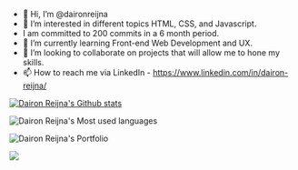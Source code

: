 

- 👋 Hi, I’m @daironreijna
- 👀 I’m interested in different topics HTML, CSS, and Javascript.
- I am committed to 200 commits in a 6 month period.
- 🌱 I’m currently learning Front-end Web Development and UX.
- 💞️ I’m looking to collaborate on projects that will allow me to hone my skills.
- 📫 How to reach me via LinkedIn - https://www.linkedin.com/in/dairon-reijna/

[![Dairon Reijna's Github stats](https://github-readme-stats.vercel.app/api?username=daironreijna)](https://github.com/anuraghazra/github-readme-stats)

![Dairon Reijna's Most used languages](https://github-readme-stats.vercel.app/api/top-langs/?username=daironreijna&amp;layout=compact&amp;theme=buefy&amp;hide_border=true)

![Dairon Reijna's Portfolio](https://github-readme-stats.vercel.app/api/pin/?username=daironreijna&amp;repo=Bootstrap-Portfolio&amp;theme=buefy)

<img align="center" src="https://camo.githubusercontent.com/1d56c34bccac3e473ee6ace7bb5a5424a427d769c7dcf8606a1f9f2309b79576/68747470733a2f2f6769746875622d726561646d652d73746174732e76657263656c2e6170702f6170692f746f702d6c616e67732f3f757365726e616d653d616e7572616768617a7261266c61796f75743d636f6d70616374267468656d653d627565667926686964655f626f726465723d74727565" data-canonical-src="https://github-readme-stats.vercel.app/api/top-langs/?username=anuraghazra&amp;layout=compact&amp;theme=buefy&amp;hide_border=true" style="max-width: 100%;">
<!---

![Dairon Reijna's Most used languages](https://github-readme-stats.vercel.app/api/pin/?username=daironreijna&amp;repo=&amp;theme=buefy)



https://github.com/anuraghazra#top-repositories

daironreijna/daironreijna is a ✨ special ✨ repository because its `README.md` (this file) appears on your GitHub profile.
You can click the Preview link to take a look at your changes.
--->
